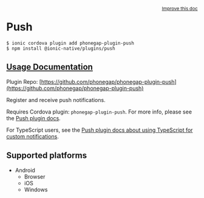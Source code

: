 <a style="float:right;font-size:12px;" href="http://github.com/danielsogl/awesome-cordova-plugins/edit/master/src/@awesome-cordova-plugins/plugins/push/index.ts#L240">
  Improve this doc
</a>

# Push

```
$ ionic cordova plugin add phonegap-plugin-push
$ npm install @ionic-native/plugins/push
```

## [Usage Documentation](https://ionicframework.com/docs/native/push/)

Plugin Repo: [https://github.com/phonegap/phonegap-plugin-push](https://github.com/phonegap/phonegap-plugin-push)

Register and receive push notifications.

Requires Cordova plugin: `phonegap-plugin-push`. For more info, please see the [Push plugin docs](https://github.com/phonegap/phonegap-plugin-push).

For TypeScript users, see the [Push plugin docs about using TypeScript for custom notifications](https://github.com/phonegap/phonegap-plugin-push/blob/master/docs/TYPESCRIPT.md).

## Supported platforms

- Android
  - Browser
  - iOS
  - Windows
